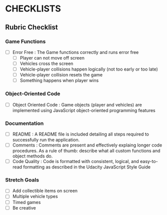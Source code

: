 # CHECKLISTS

## Rubric Checklist
### Game Functions
- [ ] Error Free : The Game functions correctly and runs error free
    - [ ] Player can not move off screen
    - [ ] Vehicles cross the screen
    - [ ] Vehicle-player collisions happen logically (not too early or too late)
    - [ ] Vehicle-player collision resets the game
    - [ ] Something happens when player wins
### Object-Oriented Code
- [ ] Object Oriented Code : Game objects (player and vehicles) are implemented using JavaScript object-oriented programming features
### Documentation
- [ ] README : A README file is included detailing all steps required to successfully run the application.
- [ ] Comments : Comments are present and effectively explaing longer code procedures. As a rule of thumb: describe what all custom functions and object methods do.
- [ ] Code Quality : Code is formatted with consistent, logical, and easy-to-read formatting as described in the Udacity JavaScript Style Guide
### Stretch Goals
- [ ] Add collectible items on screen
- [ ] Multiple vehicle types
- [ ] Timed games
- [ ] Be creative